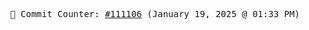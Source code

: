 <p align="center">
    <samp>
        📮 Commit Counter: <a href="https://github.com/Javascript-void0/Javascript-void0/commits/main">#111106</a> (January 19, 2025 @ 01:33 PM)
    </samp>
</p>